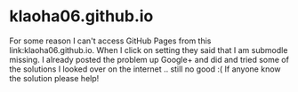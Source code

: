 klaoha06.github.io
==================

For some reason I can't access GitHub Pages from this link:klaoha06.github.io. When I click on setting they said that I am submodle missing. I already posted the problem up Google+ and did and tried some of the solutions I looked over on the internet .. still no good :( If anyone know the solution please help!
